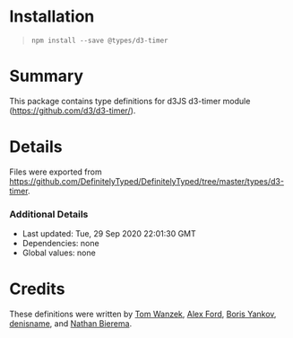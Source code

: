 # Installation
> `npm install --save @types/d3-timer`

# Summary
This package contains type definitions for d3JS d3-timer module (https://github.com/d3/d3-timer/).

# Details
Files were exported from https://github.com/DefinitelyTyped/DefinitelyTyped/tree/master/types/d3-timer.

### Additional Details
 * Last updated: Tue, 29 Sep 2020 22:01:30 GMT
 * Dependencies: none
 * Global values: none

# Credits
These definitions were written by [Tom Wanzek](https://github.com/tomwanzek), [Alex Ford](https://github.com/gustavderdrache), [Boris Yankov](https://github.com/borisyankov), [denisname](https://github.com/denisname), and [Nathan Bierema](https://github.com/Methuselah96).
